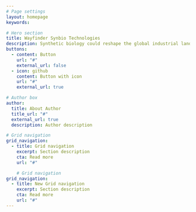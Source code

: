 ```yaml
---
# Page settings
layout: homepage
keywords:

# Hero section
title: Wayfinder Synbio Technologies
description: Synthetic biology could reshape the global industrial landscape, creating opportunities and challenges for the world.
buttons:
  - content: Button
    url: "#"
    external_url: false
  - icon: github
    content: Button with icon
    url: "#"
    external_url: true

# Author box
author:
  title: About Author
  title_url: "#"
  external_url: true
  description: Author description

# Grid navigation
grid_navigation:
  - title: Grid navigation
    excerpt: Section description
    cta: Read more
    url: "#"

    # Grid navigation
grid_navigation:
  - title: New Grid navigation
    excerpt: Section description
    cta: Read more
    url: "#"
---
```

